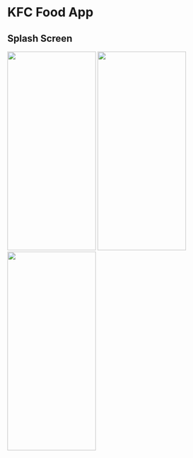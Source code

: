 # KFC Food App
## Splash Screen
<img src="https://github.com/Krdnzbyza/kfcFoodApp/assets/57248151/865a7614-01be-470a-ba2b-497f643e9b5b.png" width="200" height="450">
<img src="https://github.com/Krdnzbyza/kfcFoodApp/assets/57248151/279352e2-fd88-4310-bb45-76aea694bc00.png" width="200" height="450">
<img src="https://github.com/Krdnzbyza/kfcFoodApp/assets/57248151/57e2de71-8f02-46ce-880c-ae389f051fbe.png" width="200" height="450">


